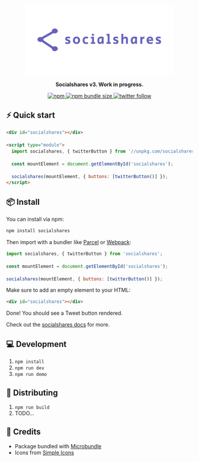 <p align="center">
  <a href="https://socialshar.es/">
    <img src="./assets/readme-logo.svg" alt="Socialshares" width="400" />
  </a>
</p>

<p align="center">
  <strong>Socialshares v3. Work in progress.</strong>
</p>

<p align="center">
  <a href="https://npm.im/socialshares">
    <img src="https://img.shields.io/npm/v/socialshares?style=for-the-badge" alt="npm" />
  </a>
  <a href="https://bundlephobia.com/result?p=socialshares">
    <img src="https://img.shields.io/bundlephobia/minzip/socialshares?style=for-the-badge" alt="npm bundle size" />
  </a>
  <a href="https://twitter.com/sunnysinghio">
    <img src="https://img.shields.io/twitter/follow/sunnysinghio?color=blue&style=for-the-badge" alt="twitter follow" />
  </a>
</p>

## ⚡️ Quick start

```html
<div id="socialshares"></div>

<script type="module">
  import socialshares, { twitterButton } from '//unpkg.com/socialshares';

  const mountElement = document.getElementById('socialshares');

  socialshares(mountElement, { buttons: [twitterButton()] });
</script>
```

## 📦 Install

You can install via npm:

```sh
npm install socialshares
```

Then import with a bundler like [Parcel](https://parceljs.org/) or [Webpack](https://webpack.js.org/):

```js
import socialshares, { twitterButton } from 'socialshares';

const mountElement = document.getElementById('socialshares');

socialshares(mountElement, { buttons: [twitterButton()] });
```

Make sure to add an empty element to your HTML:

```html
<div id="socialshares"></div>
```

Done! You should see a Tweet button rendered.

Check out the [socialshares docs](https://socialshar.es/) for more.

## 💻 Development

1. `npm install`
1. `npm run dev`
1. `npm run demo`

## 🚀 Distributing

1. `npm run build`
1. TODO...

## 👥 Credits

- Package bundled with [Microbundle](https://github.com/developit/microbundle)
- Icons from [Simple Icons](https://simpleicons.org/)
